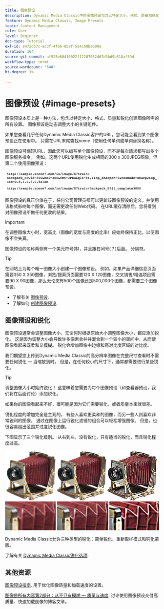```yaml
---
title: 图像预设
description: Dynamic Media Classic中的图像预设包含以特定大小、格式、质量和锐化创建图像所需的所有设置。 图像预设是动态调整大小的关键组件。 当您在Dynamic Media Classic中查看URL时，可以轻松查看是否正在使用图像预设。 了解图像预设、它们为什么如此有用以及如何创建一个。
feature: Dynamic Media Classic, Image Presets
topic: Content Management
role: User
level: Beginner
doc-type: Tutorial
exl-id: e472db7c-ac3f-4f66-85af-5a4c68ba609e
duration: 164
source-git-commit: af928e60410022f12207082467d3bd9b818af59d
workflow-type: tm+mt
source-wordcount: '648'
ht-degree: 1%

---
```


# 图像预设 {#image-presets}

图像预设本质上是一种方法，包含以特定大小、格式、质量和锐化创建图像所需的所有设置。 图像预设是动态调整大小的关键组件。

如果您查看几乎任何Dynamic Media Classic客户的URL，您可能会看到某个图像预设正在使用中。 只需在URL末尾查找$name$（使用任何单词或单词替换名称）。

图像预设可缩短URL，因此您可以编写单个图像预设，而不是每次请求都写出多个图像服务指令。 例如，这两个URL使用锐化生成相同的300 x 300JPEG图像，但第二个使用图像预设：

![图像](assets/image-presets/image-preset-2.png)

图像预设的真正价值在于，任何公司管理员都可以更新该图像预设的定义，并使用该格式影响每个图像，而无需更改任何Web代码。 在URL缓存清除后，您将看到对图像预设所做任何更改的结果。

>[!IMPORTANT]
>
>在调整图像大小时，宽高比（图像的宽度与高度的比率）应始终保持正比，以便图像不会失真。

图像预设的名称两侧有一个美元符号($)，并且跟在问号(？)后面。 分隔符。

>[!TIP]
>
>在网站上为每个唯一图像大小创建一个图像预设。 例如，如果产品详细信息页面需要350 X 350图像，浏览/搜索页面需要120 X 120图像，交叉销售/精选项目需要90 X 90图像，那么无论您有500个图像还是500,000个图像，都需要三个图像预设。

- 了解有关 [图像预设](https://experienceleague.adobe.com/docs/dynamic-media-classic/using/image-sizing/setting-image-presets.html).
- 了解如何 [创建图像预设](https://experienceleague.adobe.com/docs/dynamic-media-classic/using/image-sizing/setting-image-presets.html#creating-an-image-preset).

## 图像预设和锐化

图像预设通常会调整图像大小，无论何时根据原始大小调整图像大小，都应添加锐化。 这是因为调整大小会导致许多像素合并并混合到一个较小的空间中，从而使图像看起来既柔和又模糊。 锐化会增加图像中边缘和高对比度区域的对比度。

我们期望您上传到Dynamic Media Classic的高分辨率图像在完整尺寸查看时不需要任何锐化 — 当缩放到时。 但是，在任何较小的尺寸下，通常都需要进行某些锐化。

>[!TIP]
>
>调整图像大小时始终锐化！ 这意味着您需要为每个图像预设（和查看器预设，我们将在后面讨论）添加锐化。
>
>如果你的图像看起来不好，很可能是因为它们需要锐化，或者质量本来就很差。

锐化程度的增加完全是主观的。 有些人喜欢更柔和的图像，而另一些人则喜欢非常锐利的图像。 通过在图像上运行锐化滤镜的组合可以轻松增强图像。 但是，也很容易超出范围并过度锐化图像。

下图显示了三个锐化级别。 从右到左，没有锐化，只有适当的锐化，而且锐化程度过高。

![图像](assets/image-presets/image-presets-1.jpg)

Dynamic Media Classic允许三种类型的锐化：简单锐化、重新取样模式和钝化蒙版。

了解有关 [Dynamic Media Classic锐化选项](https://experienceleague.adobe.com/docs/dynamic-media-classic/using/master-files/sharpening-image.html#sharpening_an_image).

## 其他资源

[图像预设指南](https://www.adobe.com/content/dam/www/us/en/experience-manager/pdfs/dynamic-media-image-preset-guide.pdf). 用于优化图像质量和加载速度的设置。

[图像是所有内容第2部分：从不只有模糊 — 质量与速度](https://theblog.adobe.com/image-is-everything-part-2-its-never-just-a-blur-quality-versus-speed/). 讨论使用图像预设交付高质量、快速加载图像的博客文章。
